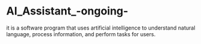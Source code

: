 # AI_Assistant_-ongoing-
it is a software program that uses artificial intelligence to understand natural language, process information, and perform tasks for users.
